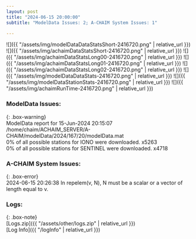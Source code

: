 ```yaml
---
layout: post
title: "2024-06-15 20:00:00"
subtitle: "ModelData Issues: 2; A-CHAIM System Issues: 1"

---
```


![]({{ "/assets/img/modelDataDataStatsShort-2416720.png" | relative_url }})
![]({{ "/assets/img/achaimDataStatsShort-2416720.png" | relative_url }})
![]({{ "/assets/img/achaimDataStatsLong00-2416720.png" | relative_url }})
![]({{ "/assets/img/achaimDataStatsLong01-2416720.png" | relative_url }})
![]({{ "/assets/img/achaimDataStatsLong02-2416720.png" | relative_url }})
![]({{ "/assets/img/modelDataDataStats-2416720.png" | relative_url }})
![]({{ "/assets/img/modelDataStationStats-2416720.png" | relative_url }})
![]({{ "/assets/img/achaimRunTime-2416720.png" | relative_url }})


### ModelData Issues:  
  
{: .box-warning}  
 ModelData report for 15-Jun-2024 20:15:07   
 /home/chaim/ACHAIM_SERVER/A-CHAIM/modelData/2024/167/20/modelData.mat   
 0% of all possible stations for IONO were downloaded. x5263   
 0% of all possible stations for SENTINEL were downloaded. x4718   
  
### A-CHAIM System Issues:  
  
{: .box-error}  
2024-06-15 20:26:38 In repelem(v, N), N must be a scalar or a vector of length equal to v.  

### Logs:  
  
{: .box-note}  
[Logs.zip]({{ "/assets/other/logs.zip" | relative_url }})  
[Log Info]({{ "/logInfo" | relative_url }})  
